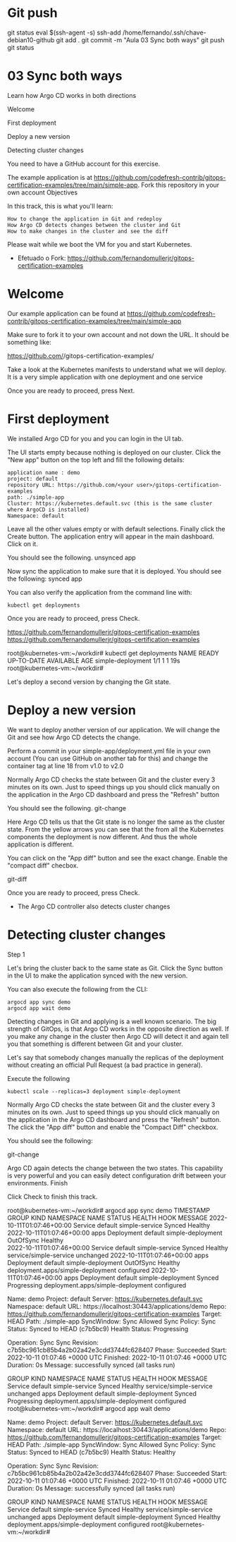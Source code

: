 
# ################################################################################################################################################################
# ################################################################################################################################################################
# ################################################################################################################################################################
# Git push
git status
eval $(ssh-agent -s)
ssh-add /home/fernando/.ssh/chave-debian10-github
git add .
git commit -m "Aula 03 Sync both ways"
git push
git status


# ################################################################################################################################################################
# ################################################################################################################################################################
# ################################################################################################################################################################
# 03 Sync both ways

Learn how Argo CD works in both directions

Welcome

First deployment

Deploy a new version

Detecting cluster changes









You need to have a GitHub account for this exercise.

The example application is at https://github.com/codefresh-contrib/gitops-certification-examples/tree/main/simple-app. Fork this repository in your own account
Objectives

In this track, this is what you'll learn:

    How to change the application in Git and redeploy
    How Argo CD detects changes between the cluster and Git
    How to make changes in the cluster and see the diff

Please wait while we boot the VM for you and start Kubernetes.



- Efetuado o Fork:
<https://github.com/fernandomullerjr/gitops-certification-examples>







# Welcome

Our example application can be found at https://github.com/codefresh-contrib/gitops-certification-examples/tree/main/simple-app

Make sure to fork it to your own account and not down the URL. It should be something like:

https://github.com/<your user>/gitops-certification-examples/

Take a look at the Kubernetes manifests to understand what we will deploy. It is a very simple application with one deployment and one service

Once you are ready to proceed, press Next.







# First deployment

We installed Argo CD for you and you can login in the UI tab.

The UI starts empty because nothing is deployed on our cluster. Click the "New app" button on the top left and fill the following details:

    application name : demo
    project: default
    repository URL: https://github.com/<your user>/gitops-certification-examples
    path: ./simple-app
    Cluster: https://kubernetes.default.svc (this is the same cluster where ArgoCD is installed)
    Namespace: default

Leave all the other values empty or with default selections. Finally click the Create button. The application entry will appear in the main dashboard. Click on it.

You should see the following. unsynced app

Now sync the application to make sure that it is deployed. You should see the following: synced app

You can also verify the application from the command line with:

    kubectl get deployments

Once you are ready to proceed, press Check.




<https://github.com/fernandomullerjr/gitops-certification-examples>
https://github.com/fernandomullerjr/gitops-certification-examples




root@kubernetes-vm:~/workdir# kubectl get deployments
NAME                READY   UP-TO-DATE   AVAILABLE   AGE
simple-deployment   1/1     1            1           19s
root@kubernetes-vm:~/workdir# 






Let's deploy a second version by changing the Git state.









# Deploy a new version

We want to deploy another version of our application. We will change the Git and see how Argo CD detects the change.

Perform a commit in your simple-app/deployment.yml file in your own account (You can use GitHub on another tab for this) and change the container tag at line 18 from v1.0 to v2.0

Normally Argo CD checks the state between Git and the cluster every 3 minutes on its own. Just to speed things up you should click manually on the application in the Argo CD dashboard and press the "Refresh" button

You should see the following. git-change

Here Argo CD tells us that the Git state is no longer the same as the cluster state. From the yellow arrows you can see that the from all the Kubernetes components the deployment is now different. And thus the whole application is different.

You can click on the "App diff" button and see the exact change. Enable the "compact diff" checbox.

git-diff

Once you are ready to proceed, press Check.










- The Argo CD controller also detects cluster changes









# Detecting cluster changes
Step 1

Let's bring the cluster back to the same state as Git. Click the Sync button in the UI to make the application synced with the new version.

You can also execute the following from the CLI:

    argocd app sync demo
    argocd app wait demo

Detecting changes in Git and applying is a well known scenario. The big strength of GitOps, is that Argo CD works in the opposite direction as well. If you make any change in the cluster then Argo CD will detect it and again tell you that something is different between Git and your cluster.

Let's say that somebody changes manually the replicas of the deployment without creating an official Pull Request (a bad practice in general).

Execute the following

    kubectl scale --replicas=3 deployment simple-deployment

Normally Argo CD checks the state between Git and the cluster every 3 minutes on its own. Just to speed things up you should click manually on the application in the Argo CD dashboard and press the "Refresh" button. The click the "App diff" button and enable the "Compact Diff" checkbox.

You should see the following:

git-change

Argo CD again detects the change between the two states. This capability is very powerful and you can easily detect configuration drift between your environments.
Finish

Click Check to finish this track.





root@kubernetes-vm:~/workdir# argocd app sync demo
TIMESTAMP                  GROUP        KIND   NAMESPACE                  NAME    STATUS    HEALTH        HOOK  MESSAGE
2022-10-11T01:07:46+00:00            Service     default        simple-service    Synced   Healthy              
2022-10-11T01:07:46+00:00   apps  Deployment     default     simple-deployment  OutOfSync  Healthy              
2022-10-11T01:07:46+00:00            Service     default        simple-service    Synced   Healthy              service/simple-service unchanged
2022-10-11T01:07:46+00:00   apps  Deployment     default     simple-deployment  OutOfSync  Healthy              deployment.apps/simple-deployment configured
2022-10-11T01:07:46+00:00   apps  Deployment     default     simple-deployment    Synced  Progressing              deployment.apps/simple-deployment configured

Name:               demo
Project:            default
Server:             https://kubernetes.default.svc
Namespace:          default
URL:                https://localhost:30443/applications/demo
Repo:               https://github.com/fernandomullerjr/gitops-certification-examples
Target:             HEAD
Path:               ./simple-app
SyncWindow:         Sync Allowed
Sync Policy:        <none>
Sync Status:        Synced to HEAD (c7b5bc9)
Health Status:      Progressing

Operation:          Sync
Sync Revision:      c7b5bc961cb85b4a2b02a42e3cdd3744fc628407
Phase:              Succeeded
Start:              2022-10-11 01:07:46 +0000 UTC
Finished:           2022-10-11 01:07:46 +0000 UTC
Duration:           0s
Message:            successfully synced (all tasks run)

GROUP  KIND        NAMESPACE  NAME               STATUS  HEALTH       HOOK  MESSAGE
       Service     default    simple-service     Synced  Healthy            service/simple-service unchanged
apps   Deployment  default    simple-deployment  Synced  Progressing        deployment.apps/simple-deployment configured
root@kubernetes-vm:~/workdir# argocd app wait demo

Name:               demo
Project:            default
Server:             https://kubernetes.default.svc
Namespace:          default
URL:                https://localhost:30443/applications/demo
Repo:               https://github.com/fernandomullerjr/gitops-certification-examples
Target:             HEAD
Path:               ./simple-app
SyncWindow:         Sync Allowed
Sync Policy:        <none>
Sync Status:        Synced to HEAD (c7b5bc9)
Health Status:      Healthy

Operation:          Sync
Sync Revision:      c7b5bc961cb85b4a2b02a42e3cdd3744fc628407
Phase:              Succeeded
Start:              2022-10-11 01:07:46 +0000 UTC
Finished:           2022-10-11 01:07:46 +0000 UTC
Duration:           0s
Message:            successfully synced (all tasks run)

GROUP  KIND        NAMESPACE  NAME               STATUS  HEALTH   HOOK  MESSAGE
       Service     default    simple-service     Synced  Healthy        service/simple-service unchanged
apps   Deployment  default    simple-deployment  Synced  Healthy        deployment.apps/simple-deployment configured
root@kubernetes-vm:~/workdir# 






 
